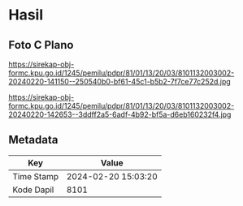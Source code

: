 # Hasil

## Foto C Plano

https://sirekap-obj-formc.kpu.go.id/1245/pemilu/pdpr/81/01/13/20/03/8101132003002-20240220-141150--250540b0-bf61-45c1-b5b2-7f7ce77c252d.jpg

https://sirekap-obj-formc.kpu.go.id/1245/pemilu/pdpr/81/01/13/20/03/8101132003002-20240220-142653--3ddff2a5-6adf-4b92-bf5a-d6eb160232f4.jpg


## Metadata

| Key        | Value               |
| ---------- | ------------------- |
| Time Stamp | 2024-02-20 15:03:20 |
| Kode Dapil | 8101                |



